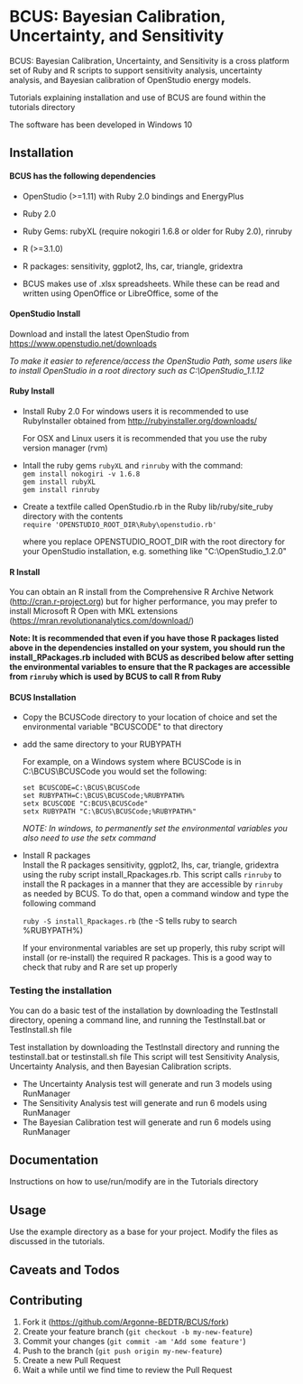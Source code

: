# BCUS: Bayesian Calibration, Uncertainty, and Sensitivity
BCUS: Bayesian Calibration, Uncertainty, and Sensitivity is a cross platform set of Ruby and R scripts to support sensitivity analysis, uncertainty analysis, and Bayesian calibration of OpenStudio energy models.

Tutorials explaining installation and use of BCUS are found within the tutorials directory

The software has been developed in Windows 10

## Installation

#### BCUS has the following dependencies

* OpenStudio (>=1.11) with Ruby 2.0 bindings and EnergyPlus
* Ruby 2.0
* Ruby Gems: rubyXL (require nokogiri 1.6.8 or older for Ruby 2.0), rinruby
* R (>=3.1.0)
* R packages: sensitivity, ggplot2, lhs, car, triangle, gridextra 

* BCUS makes use of .xlsx spreadsheets.  While these can be read and written using OpenOffice or LibreOffice, some of the 

#### OpenStudio Install
Download and install the latest OpenStudio from https://www.openstudio.net/downloads

*To make it easier to reference/access the OpenStudio Path, some users like to install OpenStudio in 
a root directory such as C:\OpenStudio_1.1.12*



#### Ruby Install
* Install Ruby 2.0
	For windows users it is recommended to use RubyInstaller obtained from 
	http://rubyinstaller.org/downloads/

	For OSX and Linux users it is recommended that you use the ruby version manager (rvm) 

* Intall the ruby gems `rubyXL` and `rinruby` with the command:   
	`gem install nokogiri -v 1.6.8`  
	`gem install rubyXL`  
	`gem install rinruby`
		
* Create a textfile called OpenStudio.rb in the Ruby lib/ruby/site_ruby directory with the contents  
`require 'OPENSTUDIO_ROOT_DIR\Ruby\openstudio.rb'`

	where you replace OPENSTUDIO_ROOT_DIR with the root directory for your OpenStudio installation, e.g. something like "C:\OpenStudio_1.2.0"


#### R Install
You can obtain an R install from the Comprehensive R Archive Network (http://cran.r-project.org) but for higher performance, you may prefer to install Microsoft R Open with MKL extensions (https://mran.revolutionanalytics.com/download/)

__Note: It is recommended that even if you have those R packages listed above in the dependencies installed on your system, you should run the install_RPackages.rb included with BCUS as described below after setting the environmental variables to ensure that the R packages are accessible from `rinruby` which is used by BCUS to call R from Ruby__




#### BCUS Installation
* Copy the BCUSCode directory to your location of choice and set the environmental variable "BCUSCODE" to that directory
* add the same directory to your RUBYPATH

    For example, on a Windows system where BCUSCode is in C:\BCUS\BCUSCode you would set the following:  

    `set BCUSCODE=C:\BCUS\BCUSCode`  
    `set RUBYPATH=C:\BCUS\BCUSCode;%RUBYPATH%`  
	`setx BCUSCODE "C:BCUS\BCUSCode"`  
	`setx RUBYPATH "C:\BCUS\BCUSCode;%RUBYPATH%"`  
	
    *NOTE: In windows, to permanently set the environmental variables you also need to use the setx command*

* Install R packages  
Install the R packages sensitivity, ggplot2, lhs, car, triangle, gridextra using the ruby script install_Rpackages.rb.  This script calls `rinruby` to install the R packages in a manner that they are accessible by `rinruby` as needed by BCUS.  To do that, open a command window and type the following command

    `ruby -S install_Rpackages.rb`  (the -S tells ruby to search %RUBYPATH%)

    If your environmental variables are set up properly, this ruby script will install (or re-install) the required R packages.
	This is a good way to check that ruby and R are set up properly
	
### Testing the installation
You can do a basic test of the installation by downloading the TestInstall directory, opening a command line, and running the TestInstall.bat or TestInstall.sh file

Test installation by downloading the TestInstall directory and running the testinstall.bat or testinstall.sh file
This script will test Sensitivity Analysis, Uncertainty Analysis, and then Bayesian Calibration scripts.  

* The Uncertainty Analysis test will generate and run 3 models using RunManager  
* The Sensitivity Analysis test will generate and run 6 models using RunManager  
* The Bayesian Calibration test will generate and run 6 models using RunManager  

## Documentation

Instructions on how to use/run/modify are in the Tutorials directory

## Usage

Use the example directory as a base for your project.  Modify the files as discussed in the tutorials.




## Caveats and Todos

## Contributing
1. Fork it (https://github.com/Argonne-BEDTR/BCUS/fork)
2. Create your feature branch (`git checkout -b my-new-feature`)
3. Commit your changes (`git commit -am 'Add some feature'`)
4. Push to the branch (`git push origin my-new-feature`)
5. Create a new Pull Request
6. Wait a while until we find time to review the Pull Request






